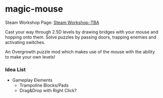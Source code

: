 # magic-mouse

Steam Workshop Page: <a href="">Steam Workshop::TBA</a>

Cast your way through 2.5D levels by drawing bridges with your mouse and hopping onto them.
Solve puzzles by passing doors, trapping enemies and activating switches.

An Overgrowth puzzle mod which makes use of the mouse with the ability to make your own levels!

### Idea List
- Gameplay Elements
	- Trampoline Blocks/Pads
	- Drag&Drop with Right Click?
